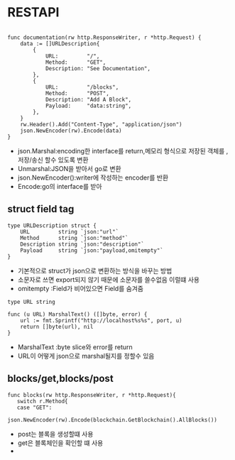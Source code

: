 # RESTAPI
```

func documentation(rw http.ResponseWriter, r *http.Request) {
	data := []URLDescription{
		{
			URL:         "/",
			Method:      "GET",
			Description: "See Documentation",
		},
		{
			URL:         "/blocks",
			Method:      "POST",
			Description: "Add A Block",
			Payload:     "data:string",
		},
	}
	rw.Header().Add("Content-Type", "application/json")
	json.NewEncoder(rw).Encode(data)
}
```
- json.Marshal:encoding한 interface를 return,메모리 형식으로 저장된 객체를 ,저장/송신 할수 있도록 변환
- Unmarshal:JSON을 받아서 go로 변환
- json.NewEncoder():writer에 작성하는 encoder를 반환
- Encode:go의 interface를 받아

## struct field tag
```
type URLDescription struct {
	URL         string `json:"url"`
	Method      string `json:"method"`
	Description string `json:"description"`
	Payload     string `json:"payload,omitempty"`
}

```
- 기본적으로 struct가 json으로 변환하는 방식을 바꾸는 방법
- 소문자로 쓰면 export되지 않기 때문에 소문자를 쓸수없음 이럴떄 사용
- omitempty :Field가 비어있으면 Field를 숨겨줌



```
type URL string

func (u URL) MarshalText() ([]byte, error) {
	url := fmt.Sprintf("http://localhost%s%s", port, u)
	return []byte(url), nil
}

```
- MarshalText :byte slice와 error를 return
- URL이 어떻게 json으로 marshal될지를 정할수 있음

## blocks/get,blocks/post

```
func blocks(rw http.ResponseWriter, r *http.Request){
   switch r.Method{
   case "GET":
       json.NewEncoder(rw).Encode(blockchain.GetBlockchain().AllBlocks())
```
- post는 블록을 생성할떄 사용
- get은 블록체인을 확인할 떄 사용
- 
